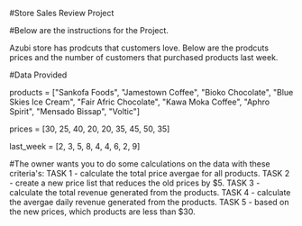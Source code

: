 #Store Sales Review Project

#Below are the instructions for the Project.

Azubi store has prodcuts that customers love. Below are the prodcuts prices and the number of customers that purchased products last week.

#Data Provided

products = ["Sankofa Foods", "Jamestown Coffee", "Bioko Chocolate", "Blue Skies Ice Cream", "Fair Afric Chocolate", "Kawa Moka Coffee",
"Aphro Spirit", "Mensado Bissap", "Voltic"]

prices = [30, 25, 40, 20, 20, 35, 45, 50, 35]

last_week = [2, 3, 5, 8, 4, 4, 6, 2, 9]


#The owner wants you to do some calculations on the data with these criteria's:
TASK 1 - calculate the total price avergae for all products.
TASK 2 - create a new price list that reduces the old prices by $5.
TASK 3 - calculate the total revenue generated from the products.
TASK 4 - calculate the avergae daily revenue generated from the products.
TASK 5 - based on the new prices, which products are less than $30.